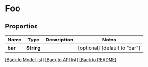 # Foo

## Properties
Name | Type | Description | Notes
------------ | ------------- | ------------- | -------------
**bar** | **String** |  | [optional] [default to "bar"]

[[Back to Model list]](../README.md#documentation-for-models) [[Back to API list]](../README.md#documentation-for-api-endpoints) [[Back to README]](../README.md)


